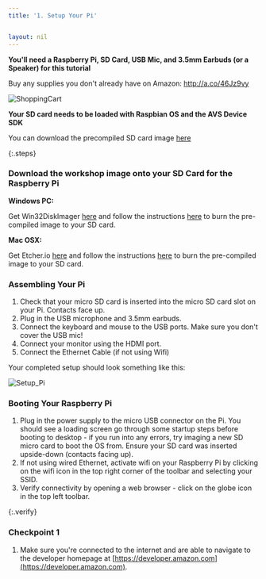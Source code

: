 ```yaml
---
title: '1. Setup Your Pi'


layout: nil
---
```

**You'll need a Raspberry Pi, SD Card, USB Mic, and 3.5mm Earbuds (or a Speaker) for this tutorial**

Buy any supplies you don't already have on Amazon:   http://a.co/46Jz9vy

![ShoppingCart](https://alexavoiceservice.github.io/setup/assets/ShoppingList.PNG)

**Your SD card needs to be loaded with Raspbian OS and the AVS Device SDK**

You can download the precompiled SD card image [here](https://fakelinkdropbox.com) 

{:.steps}
### Download the workshop image onto your SD Card for the Raspberry Pi

**Windows PC:**

Get Win32DiskImager [here](https://sourceforge.net/projects/win32diskimager/) and follow the instructions [here](https://fakelink.com) to burn the pre-compiled image to your SD card.

**Mac OSX:**

Get Etcher.io [here](https://etcher.io/) and follow the instructions [here](https://fakelink.com) to burn the pre-compiled image to your SD card.
 


### Assembling Your Pi

1. Check that your micro SD card is inserted into the micro SD card slot on your Pi.  Contacts face up.
2. Plug in the USB microphone and 3.5mm earbuds.
3. Connect the keyboard and mouse to the USB ports.  Make sure you don't cover the USB mic!
4. Connect your monitor using the HDMI port.
5. Connect the Ethernet Cable (if not using Wifi)

Your completed setup should look something like this:

![Setup_Pi](https://alexavoiceservice.github.io/setup/assets/Rasp_Pi.jpg)


### Booting Your Raspberry Pi

1. Plug in the power supply to the micro USB connector on the Pi.  You should see a loading screen go through some startup steps before booting to desktop - if you run into any errors, try imaging a new SD micro card to boot the OS from.  Ensure your SD card was inserted upside-down (contacts facing up).
2. If not using wired Ethernet, activate wifi on your Raspberry Pi by clicking on the wifi icon in the top right corner of the toolbar and selecting your SSID.
3. Verify connectivity by opening a web browser - click on the globe icon in the top left toolbar.

{:.verify}
### Checkpoint 1
1. Make sure you're connected to the internet and are able to navigate to the developer homepage at [https://developer.amazon.com](https://developer.amazon.com).
